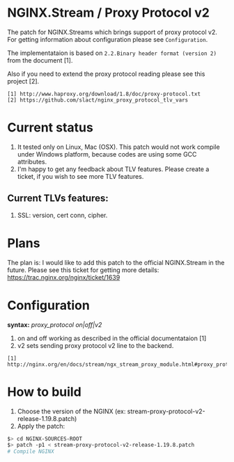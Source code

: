 # NGINX.Stream / Proxy Protocol v2

The patch for NGINX.Streams which brings support of proxy protocol v2.
For getting information about configuration please see `Configuration`.

The implementataion is based on `2.2.Binary header format (version 2)` from the
document [1].

Also if you need to extend the proxy protocol reading please see this project [2].

```
[1] http://www.haproxy.org/download/1.8/doc/proxy-protocol.txt
[2] https://github.com/slact/nginx_proxy_protocol_tlv_vars
```

# Current status

1. It tested only on Linux, Mac (OSX).
This patch would not work compile under Windows platform, because codes are using some GCC attributes.
3. I'm happy to get any feedback about TLV features. Please create a ticket, if you wish to see more TLV features.

## Current TLVs features:
1. SSL: version, cert conn, cipher.

# Plans

The plan is: I would like to add this patch to the official NGINX.Stream in the future.
Please see this ticket for getting more details: https://trac.nginx.org/nginx/ticket/1639

# Configuration

**syntax:** *proxy_protocol on|off|v2*

1. on and off working as described in the official documentataion [1]
2. v2 sets sending proxy protocol v2 line to the backend.

```
[1] http://nginx.org/en/docs/stream/ngx_stream_proxy_module.html#proxy_protocol
```

# How to build
1. Choose the version of the NGINX (ex: stream-proxy-protocol-v2-release-1.19.8.patch)
2. Apply the patch:

```bash
$> cd NGINX-SOURCES-ROOT
$> patch -p1 < stream-proxy-protocol-v2-release-1.19.8.patch
# Compile NGINX
```

